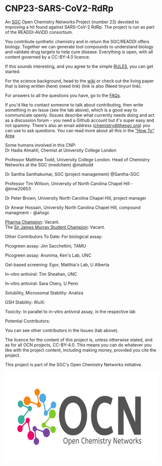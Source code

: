 # CNP23-SARS-CoV2-RdRp

An [SGC]((https://www.thesgc.org/)) Open Chemistry Networks Project (number 23) devoted to improving a hit found against SARS-CoV-2 RdRp. The project is run as part of the READDI-AViDD consortium.

You contribute synthetic chemistry and in return the SGC/READDI offers biology. Together we can generate tool compounds to understand biology and validate drug targets to help cure disease. Everything is open, with all content governed by a CC-BY-4.0 licence.

If this sounds interesting, and you agree to the simple [RULES](https://www.thesgc.org/sgc-open-chemistry-networks/terms-of-use), you can get started.

For the science background, head to the [wiki](https://github.com/StructuralGenomicsConsortium/CNP23-SARS-CoV2-RdRp/wiki) or check out the living paper that is being written (here) (need link) (link is also (Need tinyurl link).

For answers to all the questions you have, go to the [FAQs](https://www.thesgc.org/sgc-open-chemistry-networks/faq).

If you'd like to contact someone to talk about contributing, then write something in an Issue (see the tab above), which is a good way to communicate openly. (Issues describe what currently needs doing and act as a discussion forum - you need a Github account but it's super easy and not spammy. There's also an email address (chemistry@thesgc.org) you can use to ask questions. You can read more about all this in the ["How To" Area](https://github.com/StructuralGenomicsConsortium/Chemistry_TechOps_HowTo/wiki)

Some humans involved in this CNP:  
Dr Hadia Almahli, Chemist at University College London

Professor Matthew Todd, University College London. Head of Chemistry Networks at the SGC (medchem) @mattodd  

Dr Santha Santhakumar, SGC (project management) @Santha-SGC 

Professor Tim Willson, University of North Carolina Chapel Hill - @tmw20653   

Dr Peter Brown, University North Carolina Chapel Hill, project manager  

Dr Anwar Hossain, University North Carolina Chapel Hill, compound managment - @ahsgc 
 

[Pharma Champion](https://github.com/StructuralGenomicsConsortium/Chemistry_TechOps_HowTo/wiki/Pharma-Industry-Champions): Vacant.    
The [Sir James Murray Student Champion](https://www.thesgc.org/sgc-open-chemistry-networks/champions-program): Vacant.  

Other Contributors To Date: 
For biological assay:

Picogreen assay: Jim Sacchettini, TAMU

Picogreen assay: Arunima, Ken's Lab, UNC

Gel-based screening: Egor, Matthia's Lab, U Alberta

In-vitro antiviral: Tim Sheahan, UNC

In-vitro antiviral: Sara Chery, U Penn

Solubility, Microsomal Stability: Analiza

GSH Stability: WuXi

Toxicity: In parallel to in-vitro antiviral assay, in the respective lab


Potential Contributors:


You can see other contributors in the Issues (tab above).

The licence for the content of this project is, unless otherwise stated, and as for all OCN projects, CC-BY-4.0. This means you can do whatever you like with the project content, including making money, provided you cite the project.

This project is part of the SGC's Open Chemistry Networks initiative.

<a href="url"><img src="https://github.com/StructuralGenomicsConsortium/Chemistry_TechOps_HowTo/blob/main/Open%20Chemistry%20Networks%20Logos/OCN_Logo_Final_smban.png?raw=true" align="centre" height="300" ></a>
